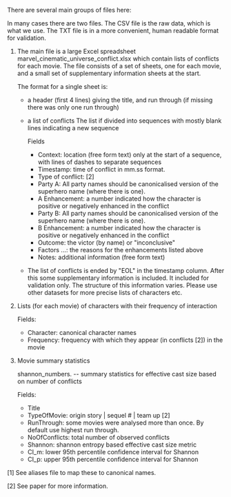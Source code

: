 There are several main groups of files here:

In many cases there are two files. The CSV file is the raw data, which
is what we use. The TXT file is in a more convenient, human readable
format for validation. 

1. The main file is a large Excel spreadsheet
        marvel_cinematic_universe_conflict.xlsx
   which contain lists of conflicts for each movie. The file consists
   of a set of sheets, one for each movie, and a small set of
   supplementary information sheets at the start.

   The format for a single sheet is:
   + a header (first 4 lines) giving the title, and run through (if missing there was only one run through)
   + a list of conflicts
         The list if divided into sequences with mostly blank lines indicating a new sequence

       Fields
       
        - Context: location (free form text) only at the start of a sequence, with lines of dashes to separate sequences
        - Timestamp: time of conflict in mm.ss format.
        - Type of conflict: [2]
        - Party A: All party names should be canonicalised version of the superhero name (where there is one). 	
        - A Enhancement: a number indicated how the character is positive or negatively enhanced in the conflict
        - Party B: All party names should be canonicalised version of the superhero name (where there is one). 
        - B Enhancement: a number indicated how the character is positive or negatively enhanced in the conflict
        - Outcome: the victor (by name) or "inconclusive"
        - Factors ...: the reasons for the enhancements listed above
        - Notes: additional information (free form text)

   + The list of conflicts is ended by "EOL" in the timestamp
     column. After this some supplementary information is included. It
     included for validation only. The structure of this information
     varies. Please use other datasets for more precise lists of
     characters etc.
       
2. Lists (for each movie) of characters with their frequency of interaction
      
   Fields:
   + Character: canonical character names
   + Frequency: frequency with which they appear (in conflicts [2]) in the movie

3. Movie summary statistics 

   shannon_numbers.<suffix> -- summary statistics for effective cast
                               size based on number of conflicts

   Fields:
   + Title
   + TypeOfMovie: origin story | sequel # | team up [2]
   + RunThrough: some movies were analysed more than once. By default use highest run through.
   + NoOfConflicts: total number of observed conflicts
   + Shannon: shannon entropy based effective cast size metric
   + CI_m: lower 95th percentile confidence interval for Shannon
   + CI_p: upper 95th percentile confidence interval for Shannon


[1] See aliases file to map these to canonical names.

[2] See paper for more information.
